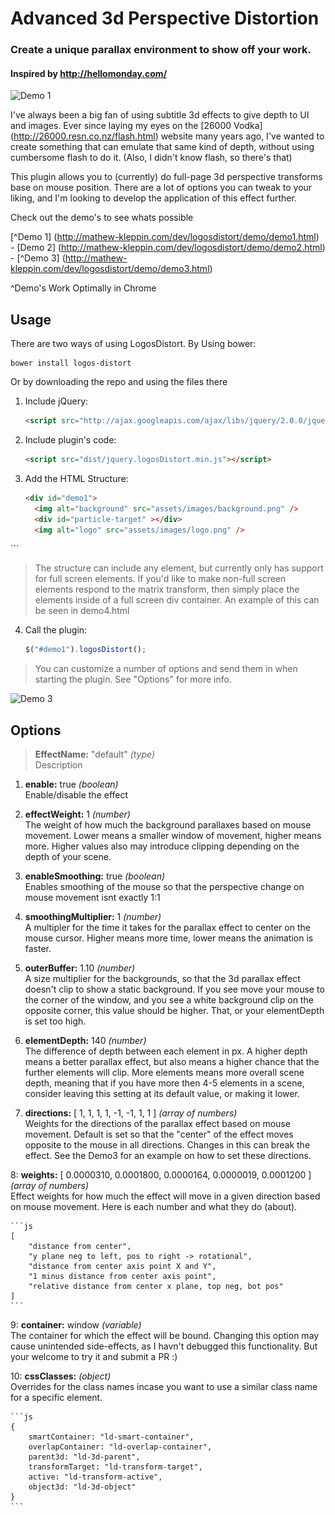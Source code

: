 # Advanced 3d Perspective Distortion

### Create a unique parallax environment to show off your work.
#### Inspired by http://hellomonday.com/

![Demo 1](https://i.gyazo.com/70b0b4d5d420dbc2a38df146c2043acb.gif)

I've always been a big fan of using subtitle 3d effects to give depth to UI and images. Ever since laying my eyes on the [26000 Vodka] (http://26000.resn.co.nz/flash.html) website many years ago, I've wanted to create something that can emulate that same kind of depth, without using cumbersome flash to do it. (Also, I didn't know flash, so there's that)

This plugin allows you to (currently) do full-page 3d perspective transforms base on mouse position. There are a lot of options you can tweak to your liking, and I'm looking to develop the application of this effect further.

Check out the demo's to see whats possible

[^Demo 1] (http://mathew-kleppin.com/dev/logosdistort/demo/demo1.html) - [Demo 2] (http://mathew-kleppin.com/dev/logosdistort/demo/demo2.html) - [^Demo 3] (http://mathew-kleppin.com/dev/logosdistort/demo/demo3.html)

^Demo's Work Optimally in Chrome

## Usage

There are two ways of using LogosDistort. By Using bower:
```   
bower install logos-distort
```
Or by downloading the repo and using the files there

1. Include jQuery:

	```html
	<script src="http://ajax.googleapis.com/ajax/libs/jquery/2.0.0/jquery.min.js"></script>
	```

2. Include plugin's code:

	```html
	<script src="dist/jquery.logosDistort.min.js"></script>
	```

3. Add the HTML Structure:

	```html
	<div id="demo1">
      <img alt="background" src="assets/images/background.png" />
      <div id="particle-target" ></div>
      <img alt="logo" src="assets/images/logo.png" />
  </div>
	```

> The structure can include any element, but currently only has support for full screen elements. If you'd like to make non-full screen elements respond to the matrix transform, then simply place the elements inside of a full screen div container. An example of this can be seen in demo4.html


4. Call the plugin:

	```javascript
	$("#demo1").logosDistort();
	```

> You can customize a number of options and send them in when starting the plugin. See "Options" for more info.

![Demo 3](https://i.gyazo.com/e05f1e5ff0746f235874309e8305431d.gif)

## Options

> __EffectName:__ "default" _(type)_<br/>
>	Description

1. __enable:__ true _(boolean)_ <br/>
	Enable/disable the effect

2. __effectWeight:__ 1 _(number)_ <br/>
 	The weight of how much the background parallaxes based on mouse movement. Lower means a smaller
	window of movement, higher means more. Higher values also may introduce clipping depending on the
	depth of your scene.

3. __enableSmoothing:__ true _(boolean)_ <br/>
	Enables smoothing of the mouse so that the perspective change on mouse movement isnt exactly 1:1

4. __smoothingMultiplier:__ 1 _(number)_ <br/>
	A multipler for the time it takes for the parallax effect to center on the mouse cursor. Higher
	means more time, lower means the animation is faster.

5. __outerBuffer:__ 1.10 _(number)_ <br/>
	A size multiplier for the backgrounds, so that the 3d parallax effect doesn't clip to show a
	static background. If you see move your mouse to the corner of the window, and you see a white
	background clip on the opposite corner, this value should be higher. That, or your elementDepth
	is set too high.

6. __elementDepth:__ 140 _(number)_ <br/>
	The difference of depth between each element in px. A higher depth means a better parallax effect,
	but also means a higher chance that the further elements will clip. More elements means more
	overall scene depth, meaning that if you have more then 4-5 elements in a scene, consider leaving
	this setting at its default value, or making it lower.

7. __directions:__ [ 1, 1, 1, 1, -1, -1, 1, 1 ] _(array of numbers)_ <br/>
	Weights for the directions of the parallax effect based on mouse movement. Default is set so that
	the "center" of the effect moves opposite to the mouse in all directions. Changes in this can break
	the effect. See the Demo3 for an example on how to set these directions.

8: __weights:__ [ 0.0000310, 0.0001800, 0.0000164, 0.0000019, 0.0001200 ] _(array of numbers)_ <br/>
	Effect weights for how much the effect will move in a given direction based on mouse movement.
	Here is each number and what they do (about).

	```js
	[
		"distance from center",
		"y plane neg to left, pos to right -> rotational",
		"distance from center axis point X and Y",
		"1 minus distance from center axis point",
		"relative distance from center x plane, top neg, bot pos"
	]
	```

9: __container:__ window _(variable)_<br/>
	The container for which the effect will be bound. Changing this option may cause unintended
	side-effects, as I havn't debugged this functionality. But your welcome to try it and submit a PR :)

10: __cssClasses:__ _(object)_ <br/>
	Overrides for the class names incase you want to use a similar class name for a specific element.

	```js
	{
		smartContainer: "ld-smart-container",
		overlapContainer: "ld-overlap-container",
		parent3d: "ld-3d-parent",
		transformTarget: "ld-transform-target",
		active: "ld-transform-active",
		object3d: "ld-3d-object"
	}
	```
